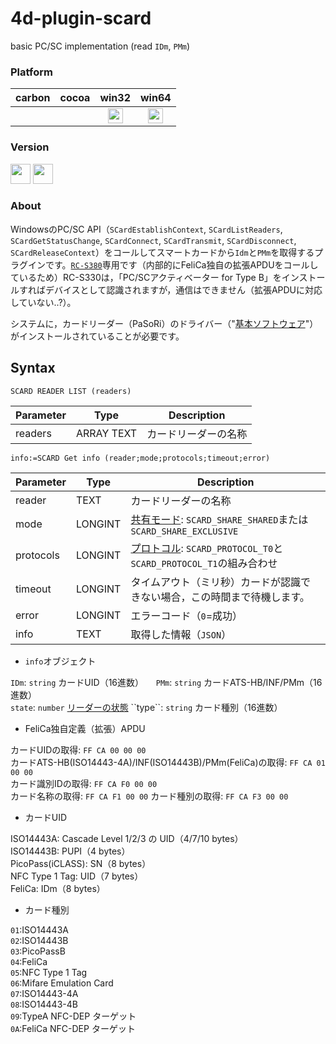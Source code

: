 # 4d-plugin-scard
basic PC/SC implementation (read ``IDm``, ``PMm``) 

### Platform

| carbon | cocoa | win32 | win64 |
|:------:|:-----:|:---------:|:---------:|
|||<img src="https://cloud.githubusercontent.com/assets/1725068/22371562/1b091f0a-e4db-11e6-8458-8653954a7cce.png" width="24" height="24" />|<img src="https://cloud.githubusercontent.com/assets/1725068/22371562/1b091f0a-e4db-11e6-8458-8653954a7cce.png" width="24" height="24" />|

### Version

<img src="https://cloud.githubusercontent.com/assets/1725068/18940649/21945000-8645-11e6-86ed-4a0f800e5a73.png" width="32" height="32" /> <img src="https://cloud.githubusercontent.com/assets/1725068/18940648/2192ddba-8645-11e6-864d-6d5692d55717.png" width="32" height="32" />

### About

WindowsのPC/SC API（``SCardEstablishContext``, ``SCardListReaders``, ``SCardGetStatusChange``, ``SCardConnect``, ``SCardTransmit``, ``SCardDisconnect``, ``SCardReleaseContext``）をコールしてスマートカードから``Idm``と``PMm``を取得するプラグインです。[``RC-S380``](https://www.sony.co.jp/Products/felica/consumer/products/RC-S380.html)専用です（内部的にFeliCa独自の拡張APDUをコールしているため）RC-S330は，「PC/SCアクティベーター for Type B」をインストールすればデバイスとして認識されますが，通信はできません（拡張APDUに対応していない..?）。

システムに，カードリーダー（PaSoRi）のドライバー（"[基本ソフトウェア](https://www.sony.co.jp/Products/felica/consumer/download/windows.html)"）がインストールされていることが必要です。

## Syntax

```
SCARD READER LIST (readers)
```

Parameter|Type|Description
------------|------------|----
readers|ARRAY TEXT|カードリーダーの名称

```
info:=SCARD Get info (reader;mode;protocols;timeout;error)
```

Parameter|Type|Description
------------|------------|----
reader|TEXT|カードリーダーの名称
mode|LONGINT|[共有モード](https://msdn.microsoft.com/en-us/library/windows/desktop/aa379473(v=vs.85).aspx): ``SCARD_SHARE_SHARED``または``SCARD_SHARE_EXCLUSIVE``
protocols|LONGINT|[プロトコル](https://msdn.microsoft.com/en-us/library/windows/desktop/aa379473(v=vs.85).aspx): ``SCARD_PROTOCOL_T0``と``SCARD_PROTOCOL_T1``の組み合わせ
timeout|LONGINT|タイムアウト（ミリ秒）カードが認識できない場合，この時間まで待機します。
error|LONGINT|エラーコード（``0``=成功）
info|TEXT|取得した情報（``JSON``）

* ``info``オブジェクト

``IDm``: ``string`` カードUID（16進数）    
``PMm``: ``string`` カードATS-HB/INF/PMm（16進数）  
``state``: ``number``   [リーダーの状態](https://msdn.microsoft.com/en-us/library/windows/desktop/aa379808(v=vs.85).aspx)  
``type``: ``string`` カード種別（16進数）   

* FeliCa独自定義（拡張）APDU

カードUIDの取得: ``FF CA 00 00 00``  
カードATS-HB(ISO14443-4A)/INF(ISO14443B)/PMm(FeliCa)の取得: ``FF CA 01 00 00``  
カード識別IDの取得: ``FF CA F0 00 00``  
カード名称の取得: ``FF CA F1 00 00`` 
カード種別の取得: ``FF CA F3 00 00`` 

* カードUID

ISO14443A: Cascade Level 1/2/3 の UID（4/7/10 bytes）  
ISO14443B: PUPI（4 bytes）  
PicoPass(iCLASS): SN（8 bytes）    
NFC Type 1 Tag: UID（7 bytes）  
FeliCa: IDm（8 bytes）  

* カード種別

``01``:ISO14443A  
``02``:ISO14443B  
``03``:PicoPassB  
``04``:FeliCa  
``05``:NFC Type 1 Tag    
``06``:Mifare Emulation Card    
``07``:ISO14443-4A  
``08``:ISO14443-4B  
``09``:TypeA NFC-DEP ターゲット  
``0A``:FeliCa NFC-DEP ターゲット  　
